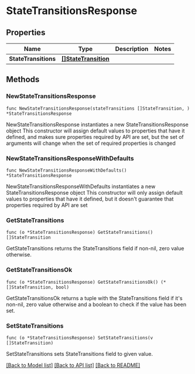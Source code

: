 # StateTransitionsResponse

## Properties

Name | Type | Description | Notes
------------ | ------------- | ------------- | -------------
**StateTransitions** | [**[]StateTransition**](StateTransition.md) |  | 

## Methods

### NewStateTransitionsResponse

`func NewStateTransitionsResponse(stateTransitions []StateTransition, ) *StateTransitionsResponse`

NewStateTransitionsResponse instantiates a new StateTransitionsResponse object
This constructor will assign default values to properties that have it defined,
and makes sure properties required by API are set, but the set of arguments
will change when the set of required properties is changed

### NewStateTransitionsResponseWithDefaults

`func NewStateTransitionsResponseWithDefaults() *StateTransitionsResponse`

NewStateTransitionsResponseWithDefaults instantiates a new StateTransitionsResponse object
This constructor will only assign default values to properties that have it defined,
but it doesn't guarantee that properties required by API are set

### GetStateTransitions

`func (o *StateTransitionsResponse) GetStateTransitions() []StateTransition`

GetStateTransitions returns the StateTransitions field if non-nil, zero value otherwise.

### GetStateTransitionsOk

`func (o *StateTransitionsResponse) GetStateTransitionsOk() (*[]StateTransition, bool)`

GetStateTransitionsOk returns a tuple with the StateTransitions field if it's non-nil, zero value otherwise
and a boolean to check if the value has been set.

### SetStateTransitions

`func (o *StateTransitionsResponse) SetStateTransitions(v []StateTransition)`

SetStateTransitions sets StateTransitions field to given value.



[[Back to Model list]](../README.md#documentation-for-models) [[Back to API list]](../README.md#documentation-for-api-endpoints) [[Back to README]](../README.md)


